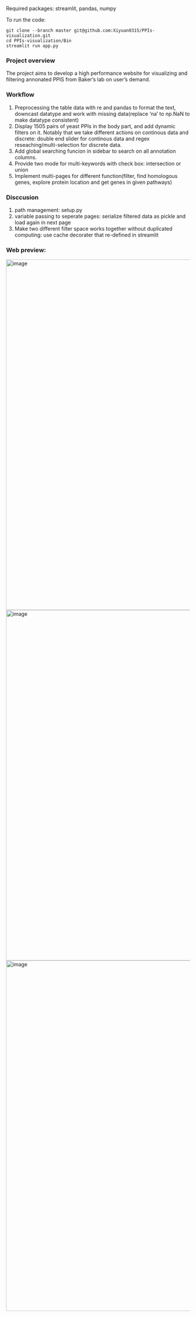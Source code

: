 Required packages: streamlit, pandas, numpy

To run the code:

```
git clone --branch master git@github.com:Xiyuan0315/PPIs-visualization.git
cd PPIs-visualization/Bin
streamlit run app.py
```

### Project overview

The project aims to develop a high performance website for visualizing and filtering annonated PPIS from Baker’s lab on user’s demand.

### Workflow

1. Preprocessing the table data with re and pandas to format the text, downcast datatype and work with missing data(replace ‘na’ to np.NaN to make datatype consistent)
2. Display 1505 pairs of yeast PPIs in the body part, and add dynamic filters on it. Notably that we take different actions on continous data and discrete: double end slider for continous data and regex reseaching/multi-selection for discrete data.
3. Add global searching funcion in sidebar to search on all annotation columns.
4. Provide two mode for multi-keywords with check box: intersection or union
5. Implement multi-pages for different function(filter, find homologous genes, explore protein location and get genes in given pathways)

### Disccusion

1. path management: setup.py
2. variable passing to seperate pages: serialize filtered data as pickle and load again in next page
3. Make two different filter space works together without duplicated computing: use cache decorater that re-defined in streamlit

### Web preview:
<img width="958" alt="image" src = https://github.com/Xiyuan0315/PPIs-visualization/blob/master/example/filter.png>
<img width="958" alt="image" src = https://github.com/Xiyuan0315/PPIs-visualization/blob/master/example/homo.png>
<img width="958" alt="image" src = https://github.com/Xiyuan0315/PPIs-visualization/blob/master/example/pathway.png>

